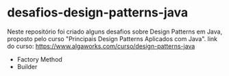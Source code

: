 # desafios-design-patterns-java
Neste repositório foi criado alguns desafios sobre Design Patterns em Java, proposto pelo curso "Principais Design Patterns Aplicados com Java".
link do curso: https://www.algaworks.com/curso/design-patterns-java

  * Factory Method
  * Builder
